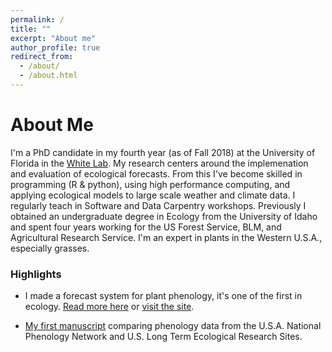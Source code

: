 ```yaml
---
permalink: /
title: ""
excerpt: "About me"
author_profile: true
redirect_from: 
  - /about/
  - /about.html
---
```


# About Me
I'm a PhD candidate in my fourth year (as of Fall 2018) at the University of Florida in the [White Lab](https://www.weecology.org). My research centers around the implemenation and evaluation of ecological forecasts. From this I've become skilled in programming (R & python), using high performance computing, and applying ecological models to large scale weather and climate data. I regularly teach in Software and Data Carpentry workshops. Previously I obtained an undergraduate degree in Ecology from the University of Idaho and spent four years working for the US Forest Service, BLM, and Agricultural Research Service. I'm an expert in plants in the Western U.S.A., especially grasses.   

### Highlights

- I made a forecast system for plant phenology, it's one of the first in ecology. [Read more here](portfolio/phenology_forecasting) or [visit the site](http://phenology.naturecast.org).

- [My first manuscript](publication/2018-NPN-LTER-Compare) comparing phenology data from the U.S.A. National Phenology Network and U.S. Long Term Ecological Research Sites. 
